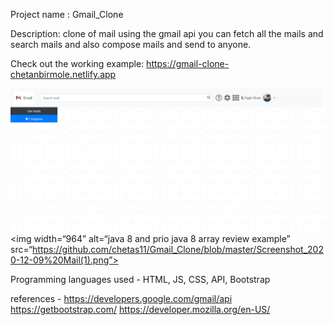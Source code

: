 Project name : Gmail_Clone

Description: clone of mail using the gmail api you can fetch all the mails and search mails and also compose mails and send to anyone.

Check out the working example: https://gmail-clone-chetanbirmole.netlify.app

![Test Image 3](https://github.com/chetas11/Gmail_Clone/blob/master/Screenshot_2020-12-09%20Mail(1).png)
<img width=“964” alt=“java 8 and prio java 8  array review example” src=“https://github.com/chetas11/Gmail_Clone/blob/master/Screenshot_2020-12-09%20Mail(1).png”>

Programming languages used - HTML, JS, CSS, API, Bootstrap

references - 
https://developers.google.com/gmail/api
https://getbootstrap.com/
https://developer.mozilla.org/en-US/
